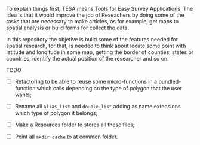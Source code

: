 To explain things first, TESA means Tools for Easy Survey Applications. The idea is that it would improve the job of Reseachers by doing some of the tasks that are necessary to make articles, as for example, get maps to spatial analysis or build forms for collect the data.

In this repository the objetive is build some of the features needed for spatial research, for that, is needed to think about locate some point with latitude and longitude in some map, getting the border of counties, states or countries, identify the actual position of the researcher and so on.



TODO

- [ ] Refactoring to be able to reuse some micro-functions in a bundled-function which calls depending on the type of polygon that the user wants;

- [ ] Rename all `alias_list` and `double_list` adding as name extensions which type of polygon it belongs;

- [ ] Make a Resources folder to stores all these files;

- [ ] Point all `mkdir cache` to at common folder. 